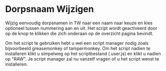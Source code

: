 # Dorpsnaam Wijzigen
Wijzig eenvoudig dorpsnamen in TW naar een naam naar keuze en kies optioneel tussen nummering aan en uit. Het script wordt geactiveerd door op de knop te klikken die zich onderaan op de overzicht pagina bevindt.

Om het script te gebruiken hebt u wel een script manager nodig zoals bijvoorbeeld greasemonkey of tampermonkey. Om het script nadien te installeren klikt u simpelweg op het scriptbestand (.user.js) en klikt u nadien op "RAW". Je script manager zal nu vanzelf vragen of u het script wenst te installeren.
